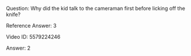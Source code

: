 Question: Why did the kid talk to the cameraman first before licking off the knife?

Reference Answer: 3

Video ID: 5579224246

Answer: 2

